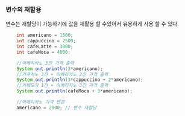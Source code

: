 ### 변수의 재할용

변수는 재할당이 가능하기에 값을 재활용 할 수있어서 유용하게 사용 할 수 있다.

```java
    int americano = 1500;
    int cappuccino = 2500;
    int cafeLatte = 3000;
    int cafeMoca = 4000;

    //아메리카노 3잔 가격 출력
    System.out.println(3*americano);
    //카푸치노 3잔 + 아메리카노 2잔 가격 출력
    System.out.println(3*cappuccino + 2*americano);
    //카페모카 1잔 + 아메리카노 3잔 가격 출력
    System.out.println(cafeMoca + 3*americano);

    //아메리카노 가격 변경
    americano = 2000; // 변수 재할당

```